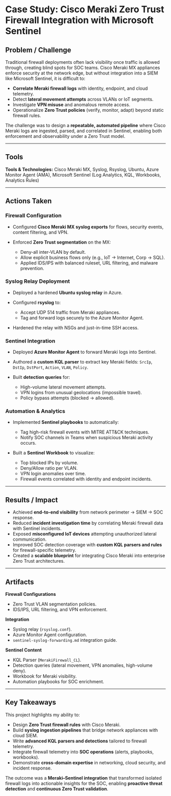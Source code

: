 # Case Study: Cisco Meraki Zero Trust Firewall Integration with Microsoft Sentinel

## Problem / Challenge

Traditional firewall deployments often lack visibility once traffic is allowed through, creating blind spots for SOC teams. Cisco Meraki MX appliances enforce security at the network edge, but without integration into a SIEM like Microsoft Sentinel, it is difficult to:

* **Correlate Meraki firewall logs** with identity, endpoint, and cloud telemetry.
* Detect **lateral movement attempts** across VLANs or IoT segments.
* Investigate **VPN misuse** and anomalous remote access.
* Operationalize **Zero Trust policies** (verify, monitor, adapt) beyond static firewall rules.

The challenge was to design a **repeatable, automated pipeline** where Cisco Meraki logs are ingested, parsed, and correlated in Sentinel, enabling both enforcement and observability under a Zero Trust model.

---

## Tools

**Tools & Technologies:** Cisco Meraki MX, Syslog, Rsyslog, Ubuntu, Azure Monitor Agent (AMA), Microsoft Sentinel (Log Analytics, KQL, Workbooks, Analytics Rules)

---

## Actions Taken

### Firewall Configuration

* Configured **Cisco Meraki MX syslog exports** for flows, security events, content filtering, and VPN.
* Enforced **Zero Trust segmentation** on the MX:

  * Deny-all inter-VLAN by default.
  * Allow explicit business flows only (e.g., IoT → Internet, Corp → SQL).
  * Applied IDS/IPS with balanced ruleset, URL filtering, and malware prevention.

### Syslog Relay Deployment

* Deployed a hardened **Ubuntu syslog relay** in Azure.
* Configured **rsyslog** to:

  * Accept UDP 514 traffic from Meraki appliances.
  * Tag and forward logs securely to the Azure Monitor Agent.
* Hardened the relay with NSGs and just-in-time SSH access.

### Sentinel Integration

* Deployed **Azure Monitor Agent** to forward Meraki logs into Sentinel.
* Authored a **custom KQL parser** to extract key Meraki fields: `SrcIp`, `DstIp`, `DstPort`, `Action`, `VLAN`, `Policy`.
* Built **detection queries** for:

  * High-volume lateral movement attempts.
  * VPN logins from unusual geolocations (impossible travel).
  * Policy bypass attempts (blocked → allowed).

### Automation & Analytics

* Implemented **Sentinel playbooks** to automatically:

  * Tag high-risk firewall events with MITRE ATT\&CK techniques.
  * Notify SOC channels in Teams when suspicious Meraki activity occurs.
* Built a **Sentinel Workbook** to visualize:

  * Top blocked IPs by volume.
  * Deny/Allow ratio per VLAN.
  * VPN login anomalies over time.
  * Firewall events correlated with identity and endpoint incidents.

---

## Results / Impact

* Achieved **end-to-end visibility** from network perimeter → SIEM → SOC response.
* Reduced **incident investigation time** by correlating Meraki firewall data with Sentinel incidents.
* Exposed **misconfigured IoT devices** attempting unauthorized lateral communication.
* Improved SOC detection coverage with **custom KQL parsers and rules** for firewall-specific telemetry.
* Created a **scalable blueprint** for integrating Cisco Meraki into enterprise Zero Trust architectures.

---

## Artifacts

**Firewall Configurations**

* Zero Trust VLAN segmentation policies.
* IDS/IPS, URL filtering, and VPN enforcement.

**Integration**

* Syslog relay (`rsyslog.conf`).
* Azure Monitor Agent configuration.
* `sentinel-syslog-forwarding.md` integration guide.

**Sentinel Content**

* KQL Parser (`MerakiFirewall_CL`).
* Detection queries (lateral movement, VPN anomalies, high-volume deny).
* Workbook for Meraki visibility.
* Automation playbooks for SOC enrichment.

---

## Key Takeaways

This project highlights my ability to:

* Design **Zero Trust firewall rules** with Cisco Meraki.
* Build **syslog ingestion pipelines** that bridge network appliances with cloud SIEM.
* Write **advanced KQL parsers and detections** tailored to firewall telemetry.
* Integrate firewall telemetry into **SOC operations** (alerts, playbooks, workbooks).
* Demonstrate **cross-domain expertise** in networking, cloud security, and incident response.

The outcome was a **Meraki–Sentinel integration** that transformed isolated firewall logs into actionable insights for the SOC, enabling **proactive threat detection** and **continuous Zero Trust validation**.
